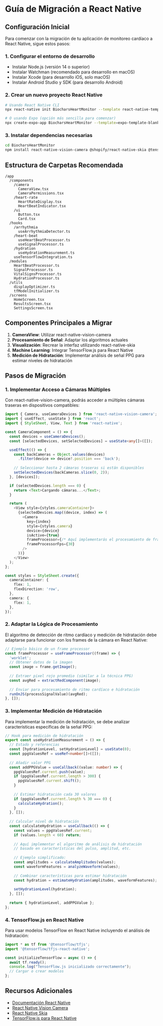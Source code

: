 
# Guía de Migración a React Native

## Configuración Inicial

Para comenzar con la migración de tu aplicación de monitoreo cardíaco a React Native, sigue estos pasos:

### 1. Configurar el entorno de desarrollo

- Instalar Node.js (versión 14 o superior)
- Instalar Watchman (recomendado para desarrollo en macOS)
- Instalar Xcode (para desarrollo iOS, solo macOS)
- Instalar Android Studio y SDK (para desarrollo Android)

### 2. Crear un nuevo proyecto React Native

```bash
# Usando React Native CLI
npx react-native init BiocharsHeartMonitor --template react-native-template-typescript

# O usando Expo (opción más sencilla para comenzar)
npx create-expo-app BiocharsHeartMonitor --template=expo-template-blank-typescript
```

### 3. Instalar dependencias necesarias

```bash
cd BiocharsHeartMonitor
npm install react-native-vision-camera @shopify/react-native-skia @tensorflow/tfjs @tensorflow/tfjs-react-native react-native-fs react-native-reanimated react-native-svg
```

## Estructura de Carpetas Recomendada

```
/app
  /components
    /camera
      CameraView.tsx
      CameraPermissions.tsx
    /heart-rate
      HeartRateDisplay.tsx
      HeartBeatIndicator.tsx
    /ui
      Button.tsx
      Card.tsx
  /hooks
    /arrhythmia
      useArrhythmiaDetector.ts
    /heart-beat
      useHeartBeatProcessor.ts
      useSignalProcessor.ts
    /hydration
      useHydrationMeasurement.ts
    useTensorFlowIntegration.ts
  /modules
    HeartBeatProcessor.ts
    SignalProcessor.ts
    VitalSignsProcessor.ts
    HydrationProcessor.ts
  /utils
    displayOptimizer.ts
    tfModelInitializer.ts
  /screens
    HomeScreen.tsx
    ResultsScreen.tsx
    SettingsScreen.tsx
```

## Componentes Principales a Migrar

1. **CameraView**: Utilizar react-native-vision-camera
2. **Procesamiento de Señal**: Adaptar los algoritmos actuales 
3. **Visualización**: Recrear la interfaz utilizando react-native-skia
4. **Machine Learning**: Integrar TensorFlow.js para React Native
5. **Medición de Hidratación**: Implementar análisis de señal PPG para estimar niveles de hidratación

## Pasos de Migración

### 1. Implementar Acceso a Cámaras Múltiples

Con react-native-vision-camera, podrás acceder a múltiples cámaras traseras en dispositivos compatibles:

```typescript
import { Camera, useCameraDevices } from 'react-native-vision-camera';
import { useEffect, useState } from 'react';
import { StyleSheet, View, Text } from 'react-native';

const CameraComponent = () => {
  const devices = useCameraDevices();
  const [selectedDevices, setSelectedDevices] = useState<any[]>([]);

  useEffect(() => {
    const backCameras = Object.values(devices)
      .filter(device => device?.position === 'back');
    
    // Seleccionar hasta 2 cámaras traseras si están disponibles
    setSelectedDevices(backCameras.slice(0, 2));
  }, [devices]);

  if (selectedDevices.length === 0) {
    return <Text>Cargando cámaras...</Text>;
  }

  return (
    <View style={styles.cameraContainer}>
      {selectedDevices.map((device, index) => (
        <Camera
          key={index}
          style={styles.camera}
          device={device}
          isActive={true}
          frameProcessor={/* Aquí implementarás el procesamiento de frames */}
          frameProcessorFps={30}
        />
      ))}
    </View>
  );
};

const styles = StyleSheet.create({
  cameraContainer: {
    flex: 1,
    flexDirection: 'row',
  },
  camera: {
    flex: 1,
  },
});
```

### 2. Adaptar la Lógica de Procesamiento

El algoritmo de detección de ritmo cardíaco y medición de hidratación debe adaptarse para funcionar con los frames de la cámara en React Native:

```typescript
// Ejemplo básico de un frame processor
const frameProcessor = useFrameProcessor((frame) => {
  'worklet';
  // Obtener datos de la imagen
  const image = frame.getImage();
  
  // Extraer pixel rojo promedio (similar a la técnica PPG)
  const avgRed = extractRedComponent(image);
  
  // Enviar para procesamiento de ritmo cardíaco e hidratación
  runOnJS(processSignalValue)(avgRed);
}, []);
```

### 3. Implementar Medición de Hidratación

Para implementar la medición de hidratación, se debe analizar características específicas de la señal PPG:

```typescript
// Hook para medición de hidratación
export const useHydrationMeasurement = () => {
  // Estado y referencias
  const [hydrationLevel, setHydrationLevel] = useState(0);
  const ppgValuesRef = useRef<number[]>([]);
  
  // Añadir valor PPG
  const addPPGValue = useCallback((value: number) => {
    ppgValuesRef.current.push(value);
    if (ppgValuesRef.current.length > 300) {
      ppgValuesRef.current.shift();
    }
    
    // Estimar hidratación cada 30 valores
    if (ppgValuesRef.current.length % 30 === 0) {
      calculateHydration();
    }
  }, []);
  
  // Calcular nivel de hidratación
  const calculateHydration = useCallback(() => {
    const values = ppgValuesRef.current;
    if (values.length < 60) return;
    
    // Aquí implementar el algoritmo de análisis de hidratación
    // basado en características del pulso, amplitud, etc.
    
    // Ejemplo simplificado:
    const amplitudes = calculateAmplitudes(values);
    const waveformFeatures = analyzeWaveform(values);
    
    // Combinar características para estimar hidratación
    const hydration = estimateHydration(amplitudes, waveformFeatures);
    
    setHydrationLevel(hydration);
  }, []);
  
  return { hydrationLevel, addPPGValue };
};
```

### 4. TensorFlow.js en React Native

Para usar modelos TensorFlow en React Native incluyendo el análisis de hidratación:

```typescript
import * as tf from '@tensorflow/tfjs';
import '@tensorflow/tfjs-react-native';

const initializeTensorFlow = async () => {
  await tf.ready();
  console.log("TensorFlow.js inicializado correctamente");
  // Cargar o crear modelos
};
```

## Recursos Adicionales

- [Documentación React Native](https://reactnative.dev/docs/getting-started)
- [React Native Vision Camera](https://mrousavy.com/react-native-vision-camera/)
- [React Native Skia](https://shopify.github.io/react-native-skia/)
- [TensorFlow.js para React Native](https://www.tensorflow.org/js/tutorials/react_native)
